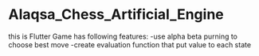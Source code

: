 # Alaqsa_Chess_Artificial_Engine

this is Flutter Game has following features:
-use alpha beta purning to choose best move 
-create evaluation function that put value to each state

